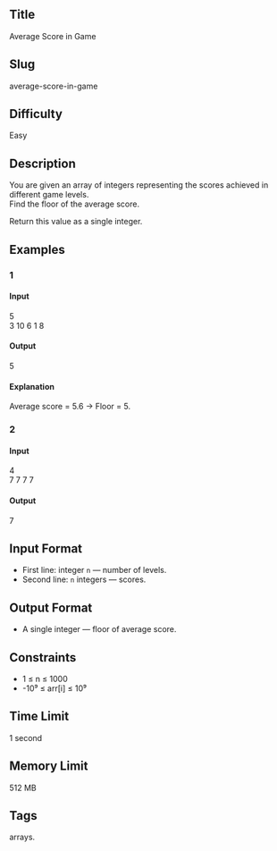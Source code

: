 ## Title

Average Score in Game

## Slug

average-score-in-game

## Difficulty

Easy

## Description

You are given an array of integers representing the scores achieved in different game levels.  
Find the floor of the average score.

Return this value as a single integer.

## Examples

### 1

#### Input

5  
3 10 6 1 8

#### Output
5

#### Explanation

Average score = 5.6 → Floor = 5.

### 2

#### Input

4  
7 7 7 7

#### Output
7

## Input Format  

- First line: integer `n` — number of levels.  
- Second line: `n` integers — scores.  

## Output Format  

- A single integer — floor of average score.  

## Constraints  

- 1 ≤ n ≤ 1000  
- -10⁹ ≤ arr[i] ≤ 10⁹  

## Time Limit

1 second

## Memory Limit

512 MB

## Tags

arrays.
